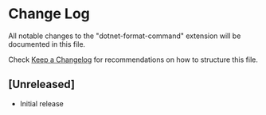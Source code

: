 # Change Log

All notable changes to the "dotnet-format-command" extension will be documented in this file.

Check [Keep a Changelog](http://keepachangelog.com/) for recommendations on how to structure this file.

## [Unreleased]

- Initial release
